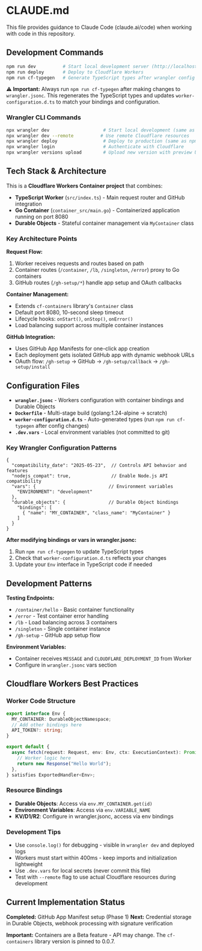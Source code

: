 # CLAUDE.md

This file provides guidance to Claude Code (claude.ai/code) when working with code in this repository.

## Development Commands

```bash
npm run dev          # Start local development server (http://localhost:8787)
npm run deploy       # Deploy to Cloudflare Workers
npm run cf-typegen   # Generate TypeScript types after wrangler config changes
```

**⚠️ Important:** Always run `npm run cf-typegen` after making changes to `wrangler.jsonc`. This regenerates the TypeScript types and updates `worker-configuration.d.ts` to match your bindings and configuration.

### Wrangler CLI Commands

```bash
npx wrangler dev                    # Start local development (same as npm run dev)
npx wrangler dev --remote          # Use remote Cloudflare resources
npx wrangler deploy                 # Deploy to production (same as npm run deploy)
npx wrangler login                  # Authenticate with Cloudflare
npx wrangler versions upload        # Upload new version with preview URL
```

## Tech Stack & Architecture

This is a **Cloudflare Workers Container project** that combines:
- **TypeScript Worker** (`src/index.ts`) - Main request router and GitHub integration
- **Go Container** (`container_src/main.go`) - Containerized application running on port 8080
- **Durable Objects** - Stateful container management via `MyContainer` class

### Key Architecture Points

**Request Flow:**
1. Worker receives requests and routes based on path
2. Container routes (`/container`, `/lb`, `/singleton`, `/error`) proxy to Go containers
3. GitHub routes (`/gh-setup/*`) handle app setup and OAuth callbacks

**Container Management:**
- Extends `cf-containers` library's `Container` class
- Default port 8080, 10-second sleep timeout
- Lifecycle hooks: `onStart()`, `onStop()`, `onError()`
- Load balancing support across multiple container instances

**GitHub Integration:**
- Uses GitHub App Manifests for one-click app creation
- Each deployment gets isolated GitHub app with dynamic webhook URLs
- OAuth flow: `/gh-setup` → GitHub → `/gh-setup/callback` → `/gh-setup/install`

## Configuration Files

- **`wrangler.jsonc`** - Workers configuration with container bindings and Durable Objects
- **`Dockerfile`** - Multi-stage build (golang:1.24-alpine → scratch)
- **`worker-configuration.d.ts`** - Auto-generated types (run `npm run cf-typegen` after config changes)
- **`.dev.vars`** - Local environment variables (not committed to git)

### Key Wrangler Configuration Patterns

```jsonc
{
  "compatibility_date": "2025-05-23",  // Controls API behavior and features
  "nodejs_compat": true,               // Enable Node.js API compatibility
  "vars": {                           // Environment variables
    "ENVIRONMENT": "development"
  },
  "durable_objects": {                // Durable Object bindings
    "bindings": [
      { "name": "MY_CONTAINER", "class_name": "MyContainer" }
    ]
  }
}
```

**After modifying bindings or vars in wrangler.jsonc:**
1. Run `npm run cf-typegen` to update TypeScript types
2. Check that `worker-configuration.d.ts` reflects your changes
3. Update your `Env` interface in TypeScript code if needed

## Development Patterns

**Testing Endpoints:**
- `/container/hello` - Basic container functionality
- `/error` - Test container error handling
- `/lb` - Load balancing across 3 containers
- `/singleton` - Single container instance
- `/gh-setup` - GitHub app setup flow

**Environment Variables:**
- Container receives `MESSAGE` and `CLOUDFLARE_DEPLOYMENT_ID` from Worker
- Configure in `wrangler.jsonc` vars section

## Cloudflare Workers Best Practices

### Worker Code Structure
```typescript
export interface Env {
  MY_CONTAINER: DurableObjectNamespace;
  // Add other bindings here
  API_TOKEN?: string;
}

export default {
  async fetch(request: Request, env: Env, ctx: ExecutionContext): Promise<Response> {
    // Worker logic here
    return new Response("Hello World");
  },
} satisfies ExportedHandler<Env>;
```

### Resource Bindings
- **Durable Objects**: Access via `env.MY_CONTAINER.get(id)`
- **Environment Variables**: Access via `env.VARIABLE_NAME`
- **KV/D1/R2**: Configure in wrangler.jsonc, access via env bindings

### Development Tips
- Use `console.log()` for debugging - visible in `wrangler dev` and deployed logs
- Workers must start within 400ms - keep imports and initialization lightweight
- Use `.dev.vars` for local secrets (never commit this file)
- Test with `--remote` flag to use actual Cloudflare resources during development

## Current Implementation Status

**Completed:** GitHub App Manifest setup (Phase 1)
**Next:** Credential storage in Durable Objects, webhook processing with signature verification

**Important:** Containers are a Beta feature - API may change. The `cf-containers` library version is pinned to 0.0.7.
